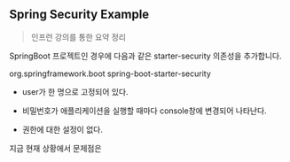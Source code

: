 
## Spring Security Example

> 인프런 강의를 통한 요약 정리

SpringBoot 프로젝트인 경우에 다음과 같은 starter-security 의존성을 추가합니다.

 <dependency>   
 <groupId>org.springframework.boot</groupId>   
 <artifactId>spring-boot-starter-security</artifactId>   
 </dependency>

-   user가 한 명으로 고정되어 있다.
    
-   비밀번호가 애플리케이션을 실행할 때마다 console창에 변경되어 나타난다.
    
-   권한에 대한 설정이 없다.
    

지금 현재 상황에서 문제점은
<!--stackedit_data:
eyJoaXN0b3J5IjpbLTkzMTcxMjA3MywxMzM4MDQwODY5LC03MT
I2OTIyNjIsMTk4MDgwNjYxOV19
-->